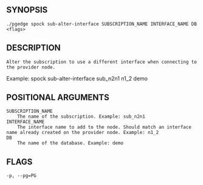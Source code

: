 ## SYNOPSIS
    ./pgedge spock sub-alter-interface SUBSCRIPTION_NAME INTERFACE_NAME DB <flags>
 
## DESCRIPTION
    Alter the subscription to use a different interface when connecting to the provider node. 

Example: spock sub-alter-interface sub_n2n1 n1_2 demo
 
## POSITIONAL ARGUMENTS
    SUBSCRIPTION_NAME
        The name of the subscription. Example: sub_n2n1
    INTERFACE_NAME
        The interface name to add to the node. Should match an interface name already created on the provider node. Example: n1_2
    DB
        The name of the database. Example: demo
 
## FLAGS
    -p, --pg=PG
    
    
